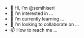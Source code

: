 - 👋 Hi, I’m @semihiseri
- 👀 I’m interested in ...
- 🌱 I’m currently learning ...
- 💞️ I’m looking to collaborate on ...
- 📫 How to reach me ...

<!---
semihiseri/semihiseri is a ✨ special ✨ repository because its `README.md` (this file) appears on your GitHub profile.
You can click the Preview link to take a look at your changes.
--->
